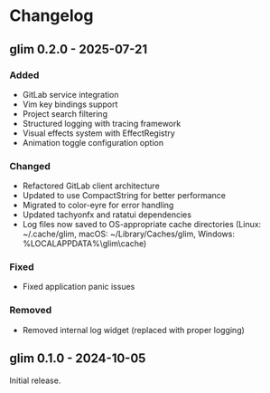 # Changelog

## glim 0.2.0 - 2025-07-21

### Added
- GitLab service integration
- Vim key bindings support
- Project search filtering
- Structured logging with tracing framework
- Visual effects system with EffectRegistry
- Animation toggle configuration option

### Changed
- Refactored GitLab client architecture
- Updated to use CompactString for better performance
- Migrated to color-eyre for error handling
- Updated tachyonfx and ratatui dependencies
- Log files now saved to OS-appropriate cache directories (Linux: ~/.cache/glim, macOS: ~/Library/Caches/glim, Windows: %LOCALAPPDATA%\glim\cache)

### Fixed
- Fixed application panic issues

### Removed
- Removed internal log widget (replaced with proper logging)

## glim 0.1.0 - 2024-10-05

Initial release.
